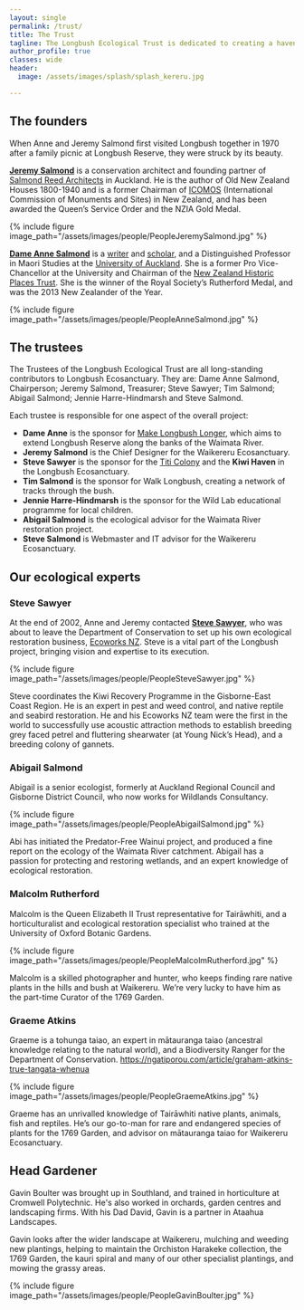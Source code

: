 ```yaml
---
layout: single
permalink: /trust/
title: The Trust
tagline: The Longbush Ecological Trust is dedicated to creating a haven for rare and endangered species of native plants and animals at and around Longbush.
author_profile: true
classes: wide
header:
  image: /assets/images/splash/splash_kereru.jpg

---
```


## The founders

When Anne and Jeremy Salmond first visited Longbush together in 1970 after a family picnic at Longbush Reserve, they were struck by its beauty.

**[Jeremy Salmond](https://salmondreed.co.nz/about#jeremy-salmond)** is a conservation architect and founding partner of [Salmond Reed Architects](http://salmondreed.co.nz/) in Auckland. He is the author of Old New Zealand Houses 1800-1940 and is a former Chairman of [ICOMOS](http://www.icomos.org.nz/) (International Commission of Monuments and Sites) in New Zealand, and has been awarded the Queen’s Service Order and the NZIA Gold Medal.

{% include figure image_path="/assets/images/people/PeopleJeremySalmond.jpg" %}

**[Dame Anne Salmond](http://en.wikipedia.org/wiki/Anne_Salmond)** is a [writer](http://www.bookcouncil.org.nz/writers/salmondanne.html) and [scholar](https://en.wikipedia.org/wiki/Anne_Salmond), and a Distinguished Professor in Maori Studies at the [University of Auckland](http://www.auckland.ac.nz/uoa/). She is a former Pro Vice-Chancellor at the University and Chairman of the [New Zealand Historic Places Trust](http://www.historic.org.nz/). She is the winner of the Royal Society’s Rutherford Medal, and was the 2013 New Zealander of the Year.

{% include figure image_path="/assets/images/people/PeopleAnneSalmond.jpg" %}


## The trustees

The Trustees of the Longbush Ecological Trust are all long-standing contributors to Longbush Ecosanctuary. They are: Dame Anne Salmond, Chairperson; Jeremy Salmond, Treasurer; Steve Sawyer; Tim Salmond; Abigail Salmond; Jennie Harre-Hindmarsh and Steve Salmond.

Each trustee is responsible for one aspect of the overall project:

- **Dame Anne** is the sponsor for [Make Longbush Longer](/assets/documents/MakeLongbushLonger.pdf), which aims to extend Longbush Reserve along the banks of the Waimata River.
- **Jeremy Salmond** is the Chief Designer for the Waikereru Ecosanctuary.
- **Steve Sawyer** is the sponsor for the [Titi Colony](/assets/documents/LongbushTitiColony.pdf) and the **Kiwi Haven** in the Longbush Ecosanctuary.
- **Tim Salmond** is the sponsor for Walk Longbush, creating a network of tracks through the bush.
- **Jennie Harre-Hindmarsh** is the sponsor for the Wild Lab educational programme for local children.
- **Abigail Salmond** is the ecological advisor for the Waimata River restoration project.
- **Steve Salmond** is Webmaster and IT advisor for the Waikereru Ecosanctuary.


## Our ecological experts

### Steve Sawyer

At the end of 2002, Anne and Jeremy contacted **[Steve Sawyer](/assets/documents/TheBirdWhispererSteveSawyer.pdf)**, who was about to leave the Department of Conservation to set up his own ecological restoration business, [Ecoworks NZ](http://www.ecoworks.co.nz/). Steve is a vital part of the Longbush project, bringing vision and expertise to its execution.

{% include figure image_path="/assets/images/people/PeopleSteveSawyer.jpg" %}

Steve coordinates the Kiwi Recovery Programme in the Gisborne-East Coast Region. He is an expert in pest and weed control, and native reptile and seabird restoration. He and his Ecoworks NZ team were the first in the world to successfully use acoustic attraction methods to establish breeding grey faced petrel and fluttering shearwater (at Young Nick’s Head), and a breeding colony of gannets.

### Abigail Salmond

Abigail is a senior ecologist, formerly at Auckland Regional Council and Gisborne District Council, who now works for Wildlands Consultancy.

{% include figure image_path="/assets/images/people/PeopleAbigailSalmond.jpg" %}

Abi has initiated the Predator-Free Wainui project, and produced a fine report on the ecology of the Waimata River catchment. Abigail has a passion for protecting and restoring wetlands, and an expert knowledge of ecological restoration.

### Malcolm Rutherford

Malcolm is the Queen Elizabeth II Trust representative for Tairāwhiti, and a horticulturalist and ecological restoration specialist who trained at the University of Oxford Botanic Gardens.

{% include figure image_path="/assets/images/people/PeopleMalcolmRutherford.jpg" %}

Malcolm is a skilled photographer and hunter, who keeps finding rare native plants in the hills and bush at Waikereru. We’re very lucky to have him as the part-time Curator of the 1769 Garden.

### Graeme Atkins

Graeme is a tohunga taiao, an expert in mātauranga taiao (ancestral knowledge relating to the natural world), and a Biodiversity Ranger for the Department of Conservation. https://ngatiporou.com/article/graham-atkins-true-tangata-whenua

{% include figure image_path="/assets/images/people/PeopleGraemeAtkins.jpg" %}

Graeme has an unrivalled knowledge of Tairāwhiti native plants, animals, fish and reptiles. He’s our go-to-man for rare and endangered species of plants for the 1769 Garden, and advisor on mātauranga taiao for Waikereru Ecosanctuary.

## Head Gardener

Gavin Boulter was brought up in Southland, and trained in horticulture at Cromwell Polytechnic.  He's also worked in orchards, garden centres and landscaping firms. With ​his Dad David, Gavin is a partner in Ataahua Landscapes.  

Gavin looks after the wider landscape at Waikereru, mulching and weeding new plantings, helping to maintain the Orchiston Harakeke collection, the 1769 Garden, the kauri spiral and many of our other specialist plantings, and mowing the grassy areas.​

{% include figure image_path="/assets/images/people/PeopleGavinBoulter.jpg" %}
